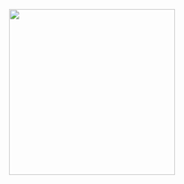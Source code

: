 <div align="center">
  <!-- <img src="https://media.giphy.com/media/JIX9t2j0ZTN9S/giphy.gif" width="300"> -->
  <img src="https://media4.giphy.com/media/v1.Y2lkPTc5MGI3NjExemo5djNsOXA3MmNzZGVvcWN0NGVvNjhzcTVua2djcHFzbHdmZjhqZiZlcD12MV9pbnRlcm5hbF9naWZfYnlfaWQmY3Q9Zw/KztT2c4u8mYYUiMKdJ/giphy.gif" width="300">
  <!-- https://media4.giphy.com/media/v1.Y2lkPTc5MGI3NjExbzVoMTQ4NTU3ZnhsbWpzc2Vmc2ZkZWZjaWVwMHVlMzF6MTVjM2RieSZlcD12MV9pbnRlcm5hbF9naWZfYnlfaWQmY3Q9Zw/rG3rc1ZCJDxSRsl6Ow/giphy.gif -->
</div>

